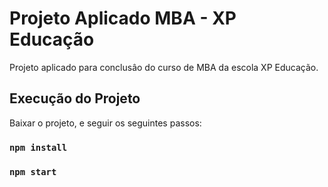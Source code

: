 # Projeto Aplicado MBA - XP Educação

Projeto aplicado para conclusâo do curso de MBA da escola XP Educação.

## Execução do Projeto

Baixar o projeto, e seguir os seguintes passos:

### `npm install`

### `npm start`
